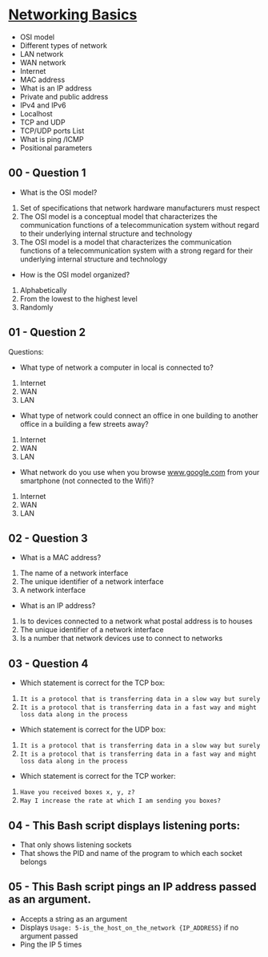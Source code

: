 # <ins>Networking Basics</ins>

- OSI model
- Different types of network
- LAN network
- WAN network
- Internet
- MAC address
- What is an IP address
- Private and public address
- IPv4 and IPv6
- Localhost
- TCP and UDP
- TCP/UDP ports List
- What is ping /ICMP
- Positional parameters

## 00 - Question 1
- What is the OSI model?

1. Set of specifications that network hardware manufacturers must respect
2. The OSI model is a conceptual model that characterizes the communication functions of a telecommunication system without regard to their underlying internal structure and technology
3. The OSI model is a model that characterizes the communication functions of a telecommunication system with a strong regard for their underlying internal structure and technology
- How is the OSI model organized?

1. Alphabetically
2. From the lowest to the highest level
3. Randomly

## 01 - Question 2
Questions:

- What type of network a computer in local is connected to?

1. Internet
2. WAN
3. LAN
- What type of network could connect an office in one building to another office in a building a few streets away?

1. Internet
2. WAN
3. LAN
- What network do you use when you browse www.google.com from your smartphone (not connected to the Wifi)?

1. Internet
2. WAN
3. LAN

## 02 - Question 3

- What is a MAC address?

1. The name of a network interface
2. The unique identifier of a network interface
3. A network interface
- What is an IP address?

1. Is to devices connected to a network what postal address is to houses
2. The unique identifier of a network interface
3. Is a number that network devices use to connect to networks

## 03 - Question 4
- Which statement is correct for the TCP box:
1. `It is a protocol that is transferring data in a slow way but surely`
2. `It is a protocol that is transferring data in a fast way and might loss data along in the process`
- Which statement is correct for the UDP box:
1. `It is a protocol that is transferring data in a slow way but surely`
2. `It is a protocol that is transferring data in a fast way and might loss data along in the process`
- Which statement is correct for the TCP worker:
1. `Have you received boxes x, y, z?`
2. `May I increase the rate at which I am sending you boxes?`

## 04 - This Bash script displays listening ports:
- That only shows listening sockets
- That shows the PID and name of the program to which each socket belongs

## 05 - This Bash script pings an IP address passed as an argument.
- Accepts a string as an argument
- Displays `Usage: 5-is_the_host_on_the_network {IP_ADDRESS}` if no argument passed
- Ping the IP 5 times
